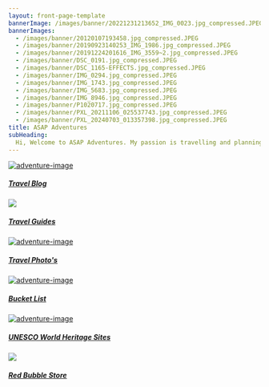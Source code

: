 ```yaml
---
layout: front-page-template
bannerImage: /images/banner/20221231213652_IMG_0023.jpg_compressed.JPEG
bannerImages:
  - /images/banner/20120107193458.jpg_compressed.JPEG
  - /images/banner/20190923140253_IMG_1986.jpg_compressed.JPEG
  - /images/banner/20191224201616_IMG_3559~2.jpg_compressed.JPEG
  - /images/banner/DSC_0191.jpg_compressed.JPEG
  - /images/banner/DSC_1165-EFFECTS.jpg_compressed.JPEG
  - /images/banner/IMG_0294.jpg_compressed.JPEG
  - /images/banner/IMG_1743.jpg_compressed.JPEG
  - /images/banner/IMG_5683.jpg_compressed.JPEG
  - /images/banner/IMG_8946.jpg_compressed.JPEG
  - /images/banner/P1020717.jpg_compressed.JPEG
  - /images/banner/PXL_20211106_025537743.jpg_compressed.JPEG
  - /images/banner/PXL_20240703_013357398.jpg_compressed.JPEG
title: ASAP Adventures
subHeading:
  Hi, Welcome to ASAP Adventures. My passion is travelling and planning amazing travel experiences for others. Here is a collection of my trips, my photography and some travel guides for you!
---
```


<div class="text-uppercase adventure-list experience">

  <div class="col-md-6 col-sm-6 animated fadeInUp" data-wow-delay="0.2s" data-wow-duration="1s">
    <a href="/travelblog">
      <img src="http://photos-1.asapadventures.com/blogs/2016taiwanjapan/2016-01-06/IMG_9885.JPG_compressed.JPEG" alt="adventure-image" class="img-responsive">
      <div class="overlay-lnk text-uppercase text-center">
        <i class="icon icon-globe"></i>
        <h5>Travel Blog</h5>
      </div>
    </a>
  </div>

  <div class="col-md-6 col-sm-6 animated fadeInUp" data-wow-delay="0.3s" data-wow-duration="1s">
    <a href="/travelguides">
      <img src="http://photos-1.asapadventures.com/blogs/2018japan/2018-09-27/IMG_8945.jpg_compressed.JPEG">
      <div class="overlay-lnk text-uppercase text-center">
        <i class="icon icon-map"></i>
        <h5>Travel Guides</h5>
      </div>
    </a>
  </div>

  <div class="col-md-6 col-sm-6 animated fadeInUp" data-wow-delay="0.1s" data-wow-duration="1s">
    <a href="https://www.instagram.com/asapadventurestravel/">
      <img src="http://photos-1.asapadventures.com/blogs/2019koreajapan/2019-09-16/20190916181632_IMG_0909(1).jpg_compressed.JPEG" alt="adventure-image" class="img-responsive">
      <div class="overlay-lnk text-uppercase text-center">
        <i class="icon icon-camera"></i>
        <h5>Travel Photo's</h5>
      </div>
    </a>
  </div>

  <div class="col-md-6 col-sm-6 animated fadeInUp" data-wow-delay="0.2s" data-wow-duration="1s">
    <a href="/bucketlist">
      <img src="http://photos-1.asapadventures.com/blogs/2014hongkong/2014-01-06/IMG_6392.JPG_compressed.JPEG" alt="adventure-image" class="img-responsive">
      <div class="overlay-lnk text-uppercase text-center">
        <i class="icon icon-trophy"></i>
        <h5>Bucket List</h5>
      </div>
    </a>
  </div>

  <div class="col-md-6 col-sm-6 animated fadeInUp" data-wow-delay="0.2s" data-wow-duration="1s">
    <a href="/unesco">
      <img src="http://photos-2.asapadventures.com/blogs/2022redcentre/2022-12-31/20221231213652_IMG_0023.JPG_compressed.JPEG" alt="adventure-image" class="img-responsive">
      <div class="overlay-lnk text-uppercase text-center">
        <i class="icon icon-streetsign"></i>
        <h5>UNESCO World Heritage Sites</h5>
      </div>
    </a>
  </div>

  <div class="col-md-6 col-sm-6 animated fadeInUp" data-wow-delay="0.1s" data-wow-duration="1s">
    <a href="https://www.redbubble.com/people/asapadventures/shop?asc=u">
      <img src="http://photos-1.asapadventures.com/blogs/2019vietnamtaiwan/2020-01-04/20200104173104_IMG_4349.jpg_compressed.JPEG">
      <div class="overlay-lnk text-uppercase text-center">
        <i class="icon icon-wallet"></i>
        <h5>Red Bubble Store</h5>
      </div>
    </a>
  </div>
</div>
